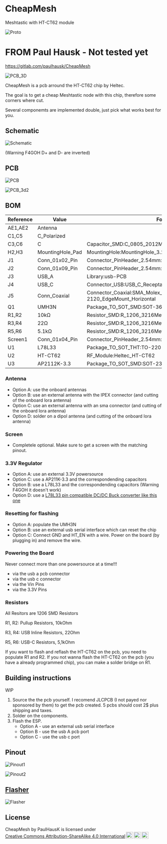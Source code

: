 # CheapMesh
Meshtastic with HT-CT62 module

![Proto](./images/proto_img.jpg)

#  FROM Paul Hausk - Not tested yet
https://gitlab.com/paulhausk/CheapMesh

![PCB_3D](./images/PCB_3D.png)

CheapMesh is a pcb arround the HT-CT62 chip by Heltec.

The goal is to get a cheap Meshtastic node with this chip, therefore some corners where cut.

Several componemts are implemented double, just pick what works best for you.

## Schematic

![Schematic](./schematics/Schematic.png)

(Warning F4GOH D+ and D- are inverted)

## PCB

![PCB](./images/PCB.png)

![PCB_3d2](./images/3d.png)


## BOM
|Reference|Value           |Footprint                                                  |Qty|
|---------|----------------|-----------------------------------------------------------|---|
|AE1,AE2  |Antenna         |                                                           |2  |
|C1,C5    |C_Polarized     |                                                           |2  |
|C3,C6    |C               |Capacitor_SMD:C_0805_2012Metric_Pad1.18x1.45mm_HandSolder  |2  |
|H2,H3    |MountingHole_Pad|MountingHole:MountingHole_3.2mm_M3_DIN965_Pad              |2  |
|J1       |Conn_01x02_Pin  |Connector_PinHeader_2.54mm:PinHeader_1x02_P2.54mm_Vertical |1  |
|J2       |Conn_01x09_Pin  |Connector_PinHeader_2.54mm:PinHeader_1x09_P2.54mm_Vertical |1  |
|J3       |USB_A           |Library:usb-PCB                                            |1  |
|J4       |USB_C           |Connector_USB:USB_C_Receptacle_HRO_TYPE-C-31-M-12          |1  |
|J5       |Conn_Coaxial    |Connector_Coaxial:SMA_Molex_73251-2120_EdgeMount_Horizontal|1  |
|Q1       |UMH3N           |Package_TO_SOT_SMD:SOT-363_SC-70-6                         |1  |
|R1,R2    |10kΩ            |Resistor_SMD:R_1206_3216Metric_Pad1.30x1.75mm_HandSolder   |2  |
|R3,R4    |22Ω             |Resistor_SMD:R_1206_3216Metric_Pad1.30x1.75mm_HandSolder   |2  |
|R5,R6    |5.1kΩ           |Resistor_SMD:R_1206_3216Metric_Pad1.30x1.75mm_HandSolder   |2  |
|Screen1  |Conn_01x04_Pin  |Connector_PinHeader_2.54mm:PinHeader_1x04_P2.54mm_Vertical |1  |
|U1       |L78L33          |Package_TO_SOT_THT:TO-220-3_Vertical                       |1  |
|U2       |HT-CT62         |RF_Module:Heltec_HT-CT62                                   |1  |
|U3       |AP2112K-3.3     |Package_TO_SOT_SMD:SOT-23-5                                |1  |



### Antenna 
* Option A: use the onboard antennas
* Option B: use an external antenna with the IPEX connector (and cutting of the onboard lora antenna)
* Option C: use an external antenna with an sma connector (and cutting of the onboard lora antenna)
* Option D: solder on a dipol antenna (and cutting of the onboard lora antenna)
  
### Screen
* Completele optional. Make sure to get a screen with the matching pinout.

### 3.3V Regulator
* Option A: use an external 3.3V powersource
* Option C: use a AP211K-3.3 and the correspondending capacitors
* Option B: use a L78L33 and the correspondending capacitors (Warning F4GOH it doesn't work)
* Option D: use a [L78L33 pin compatible DC/DC Buck converter like this one](https://aliexpress.com/item/1005005626634245.html?spm=a2g0o.productlist.main.1.1897OyxROyxRry&algo_pvid=5153460b-3c1f-4c8b-b6be-ddba46f5bff5&algo_exp_id=5153460b-3c1f-4c8b-b6be-ddba46f5bff5-0&pdp_npi=4%40dis%21EUR%211.55%210.95%21%21%211.62%210.99%21%402103853617143919371401715e9ea6%2112000033795813043%21sea%21DE%210%21AB&curPageLogUid=g6keG6AFecrJ&utparam-url=scene%3Asearch%7Cquery_from%3A)
  
### Resetting for flashing
* Option A: populate the UMH3N
* Option B: use an external usb serial interface which can reset the chip
* Option C: Connect GND and HT_EN with a wire. Power on the board (by plugging in) and remove the wire.

### Powering the Board
Never connect more than one powersource at a time!!!
* via the usb a pcb connector
* via the usb c connector 
* via the Vin Pins
* via the 3.3V Pins
  

### Resistors
All Resitors are 1206 SMD Resistors

R1, R2: Pullup Resistors, 10kOhm

R3, R4: USB Inline Resistors, 22Ohm

R5, R6: USB-C Resistors, 5,1kOhm

If you want to flash and reflash the HT-CT62 on the pcb, you need to populate R1 and R2.
If you not wanna flash the HT-CT62 on the pcb (you have a already programmed chip), you can make a solder bridge on R1.


## Building instructions
WIP
1. Source the the pcb yourself. I recomend JLCPCB (I not payed nor sponsored by them) to get the pcb created. 5 pcbs should cost 2$ plus shipping and taxes.
2. Solder on the components.
3. Flash the ESP.
    * Option A -  use an external usb serial interface
    * Option B - use the usb A pcb port
    * Option C - use the usb c port

## Pinout

![Pinout1](./images/pinout.png)

![Pinout2](./images/HT-CT62.png)

## [Flasher](https://flasher.meshtastic.org/)

![Flasher](./images/flasher.png)

 ## License
 <p xmlns:cc="http://creativecommons.org/ns#" xmlns:dct="http://purl.org/dc/terms/"><span property="dct:title">CheapMesh</span> by <span property="cc:attributionName">PaulHausK</span> is licensed under <a href="https://creativecommons.org/licenses/by-sa/4.0/?ref=chooser-v1" target="_blank" rel="license noopener noreferrer" style="display:inline-block;">Creative Commons Attribution-ShareAlike 4.0 International<img style="height:22px!important;margin-left:3px;vertical-align:text-bottom;" src="https://mirrors.creativecommons.org/presskit/icons/cc.svg?ref=chooser-v1" alt=""><img style="height:22px!important;margin-left:3px;vertical-align:text-bottom;" src="https://mirrors.creativecommons.org/presskit/icons/by.svg?ref=chooser-v1" alt=""><img style="height:22px!important;margin-left:3px;vertical-align:text-bottom;" src="https://mirrors.creativecommons.org/presskit/icons/sa.svg?ref=chooser-v1" alt=""></a></p>